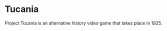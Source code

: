 # Tucania

Project Tucania is an alternative history video game that takes place in 1925.

<insert more information here>

